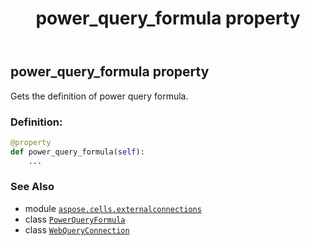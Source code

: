 ﻿---
title: power_query_formula property
second_title: Aspose.Cells for Python via .NET API References
description: 
type: docs
weight: 340
url: /aspose.cells.externalconnections/webqueryconnection/power_query_formula/
is_root: false
---

## power_query_formula property


Gets the definition of power query formula.
### Definition:
```python
@property
def power_query_formula(self):
    ...
```

### See Also
* module [`aspose.cells.externalconnections`](../../)
* class [`PowerQueryFormula`](/cells/python-net/aspose.cells.querytables/powerqueryformula)
* class [`WebQueryConnection`](/cells/python-net/aspose.cells.externalconnections/webqueryconnection)

